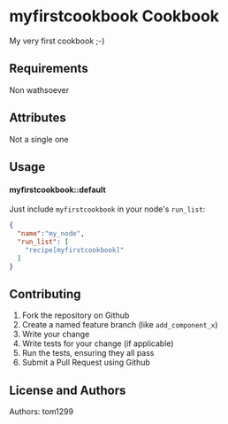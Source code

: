 myfirstcookbook Cookbook
========================
My very first cookbook ;-)

Requirements
------------
Non wathsoever

Attributes
----------
Not a single one

Usage
-----
#### myfirstcookbook::default

Just include `myfirstcookbook` in your node's `run_list`:

```json
{
  "name":"my_node",
  "run_list": [
    "recipe[myfirstcookbook]"
  ]
}
```

Contributing
------------
1. Fork the repository on Github
2. Create a named feature branch (like `add_component_x`)
3. Write your change
4. Write tests for your change (if applicable)
5. Run the tests, ensuring they all pass
6. Submit a Pull Request using Github

License and Authors
-------------------
Authors: tom1299
